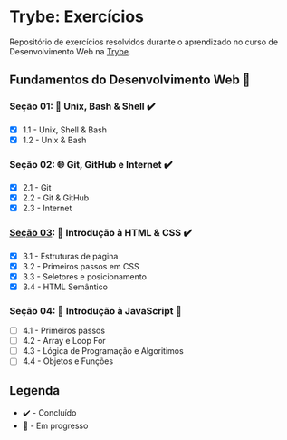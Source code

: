 # Trybe: Exercícios
Repositório de exercícios resolvidos durante o aprendizado no curso de Desenvolvimento Web na [Trybe](https://www.betrybe.com/).

## Fundamentos do Desenvolvimento Web :construction:

### Seção 01: :penguin: Unix, Bash & Shell :heavy_check_mark:
- [X] 1.1 - Unix, Shell & Bash
- [X] 1.2 - Unix & Bash

### Seção 02: :globe_with_meridians: Git, GitHub e Internet :heavy_check_mark:
- [X] 2.1 - Git
- [X] 2.2 - Git & GitHub
- [X] 2.3 - Internet

### [Seção 03](./fundamentos/bloco-03-introducao-html-css/): :page_facing_up: Introdução à HTML & CSS :heavy_check_mark:
- [X] 3.1 - Estruturas de página
- [X] 3.2 - Primeiros passos em CSS
- [X] 3.3 - Seletores e posicionamento
- [X] 3.4 - HTML Semântico

### Seção 04: :page_facing_up: Introdução à JavaScript :construction:
- [ ] 4.1 - Primeiros passos
- [ ] 4.2 - Array e Loop For
- [ ] 4.3 - Lógica de Programação e Algoritimos
- [ ] 4.4 - Objetos e Funções

## Legenda
- :heavy_check_mark: - Concluído
- :construction: - Em progresso
